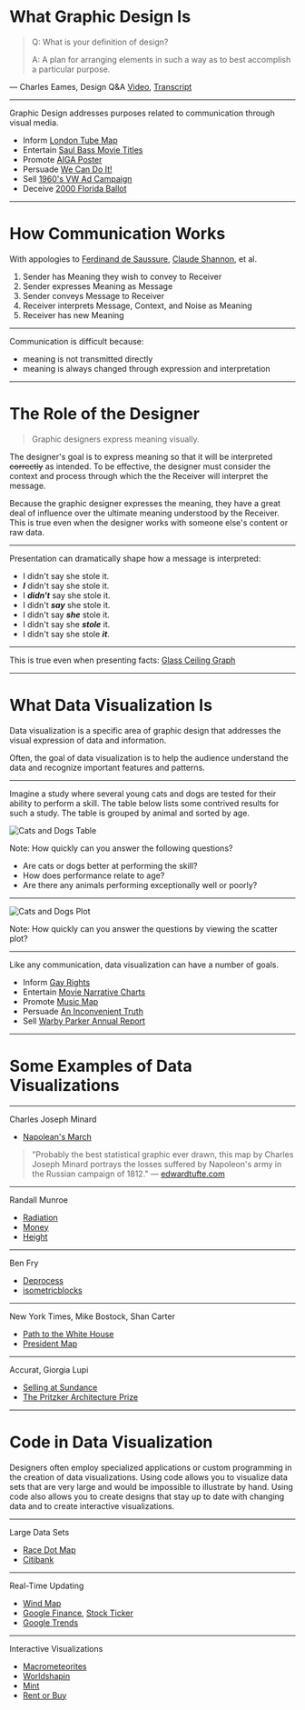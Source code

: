 # What Graphic Design Is

> Q: What is your definition of design?
> 
> A:  A plan for arranging elements in such a way as to best accomplish a particular purpose.

— Charles Eames, Design Q&A [Video](http://www.youtube.com/watch?v=3xYi2rd1QCg), [Transcript](http://markwunsch.com/blog/2008/09/27/design-q-a-with-charles-eames.html)

---

Graphic Design addresses purposes related to communication through visual media.


- Inform [London Tube Map](http://www.tfl.gov.uk/assets/downloads/standard-tube-map.pdf)
- Entertain [Saul Bass Movie Titles](http://vimeo.com/31992143)
- Promote [AIGA Poster](http://scene360.com/wp-content/themes/site/uploads/2002/11/stefan-sagmeister-02.jpg)
- Persuade [We Can Do It!](http://en.wikipedia.org/wiki/We_Can_Do_It!)
- Sell [1960's VW Ad Campaign](http://www.visualnews.com/2013/09/03/20-best-volkswagen-ads-1960s-campaign/)
- Deceive [2000 Florida Ballot](http://clearlypresentable.files.wordpress.com/2010/03/butterfly_large.jpg)

------

# How Communication Works

With appologies to [Ferdinand de Saussure](http://en.wikipedia.org/wiki/Ferdinand_de_Saussure), [Claude Shannon](http://en.wikipedia.org/wiki/Claude_Shannon), et al.

1. Sender has Meaning they wish to convey to Receiver
2. Sender expresses Meaning as Message
3. Sender conveys Message to Receiver
4. Receiver interprets Message, Context, and Noise as Meaning
5. Receiver has new Meaning

---

Communication is difficult because:

- meaning is not transmitted directly
- meaning is always changed through expression and interpretation

---

# The Role of the Designer

> Graphic designers express meaning visually.

The designer's goal is to express meaning so that it will be interpreted <strike>correctly</strike> as intended. To be effective, the designer must consider the context and process through which the the Receiver will interpret the message.

Because the graphic designer expresses the meaning, they have a great deal of influence over the ultimate meaning understood by the Receiver. This is true even when the designer works with someone else's content or raw data.

---

Presentation can dramatically shape how a message is interpreted:

- I didn't say she stole it.  
- <b><i>I</i></b> didn't say she stole it.  
- I <b><i>didn't</i></b> say she stole it.  
- I didn't <b><i>say</i></b> she stole it.  
- I didn't say <b><i>she</i></b> stole it.  
- I didn't say she <b><i>stole</i></b> it.  
- I didn't say she stole <b><i>it</i></b>.  

---

This is true even when presenting facts:
[Glass Ceiling Graph](https://twitter.com/jk_keller/status/410498080765919232/photo/1)

------

# What Data Visualization Is


Data visualization is a specific area of graphic design that addresses the visual expression of data and information.

Often, the goal of data visualization is to help the audience understand the data and recognize important features and patterns.

---

Imagine a study where several young cats and dogs are tested for their ability to perform a skill. The table below lists some contrived results for such a study. The table is grouped by animal and sorted by age.

![Cats and Dogs Table](http://psam5600.justinbakse.com/wp-content/uploads/2014/01/cats_dogs_table.png)

Note:
How quickly can you answer the following questions?

- Are cats or dogs better at performing the skill?
- How does performance relate to age?
- Are there any animals performing exceptionally well or poorly?

---

![Cats and Dogs Plot](http://psam5600.justinbakse.com/wp-content/uploads/2014/01/cats_dogs_plot.png)

Note:
How quickly can you answer the questions by viewing the scatter plot?

---

Like any communication, data visualization can have a number of goals.

- Inform [Gay Rights](http://www.theguardian.com/world/interactive/2012/may/08/gay-rights-united-states)
- Entertain [Movie Narrative Charts](http://xkcd.com/657/)
- Promote [Music Map](http://audiomap.tuneglue.net/)
- Persuade [An Inconvenient Truth](http://web.ncf.ca/jim/ref/inconvenientTruth/)
- Sell [Warby Parker Annual Report](http://www.warbyparker.com/annual-report-2012)

------

# Some Examples of Data Visualizations

---

Charles Joseph Minard  
- [Napolean's March](http://www.robertlpeters.com/news/images/MinardMap.jpg)  
>"Probably the best statistical graphic ever drawn, this map by Charles Joseph Minard portrays the losses suffered by Napoleon's army in the Russian campaign of 1812."
— [edwardtufte.com](http://www.edwardtufte.com/tufte/posters)  

---

Randall Munroe  
- [Radiation](https://xkcd.com/radiation/)
- [Money](http://xkcd.com/980/huge/# )
- [Height](http://xkcd.com/482/)

---

Ben Fry  
- [Deprocess](http://benfry.com/deprocess/)
- [isometricblocks](http://benfry.com/isometricblocks/)

---

New York Times, Mike Bostock, Shan Carter  
- [Path to the White House](http://www.nytimes.com/interactive/2012/11/02/us/politics/paths-to-the-white-house.html)
- [President Map](http://elections.nytimes.com/2012/results/president?view=county_margin_change_view)

---

Accurat, Giorgia Lupi  
- [Selling at Sundance](http://www.flickr.com/photos/accurat/12019630214/lightbox/)
- [The Pritzker Architecture Prize](http://www.flickr.com/photos/accurat/10293615746/lightbox/)


------


# Code in Data Visualization

Designers often employ specialized applications or custom programming in the creation of data visualizations. Using code allows you to visualize data sets that are very large and would be impossible to illustrate by hand. Using code also allows you to create designs that stay up to date with changing data and to create interactive visualizations.

---

Large Data Sets

- [Race Dot Map](http://demographics.coopercenter.org/DotMap/index.html)
- [Citibank](http://brandnewschool.com/Projects/CitiBiCentennial)

---

Real-Time Updating

- [Wind Map](http://hint.fm/wind/)
- [Google Finance](https://www.google.com/finance), [Stock Ticker](http://www.steampunklab.com/pics/146.jpg)
- [Google Trends](http://www.google.com/trends/explore)

---

Interactive Visualizations

- [Macrometeorites](http://visualizing.org/full-screen/56186)
- [Worldshapin](http://www.visualizing.org/full-screen/37441)
- [Mint](http://www.mint.com)
- [Rent or Buy](http://www.nytimes.com/interactive/business/buy-rent-calculator.html)
